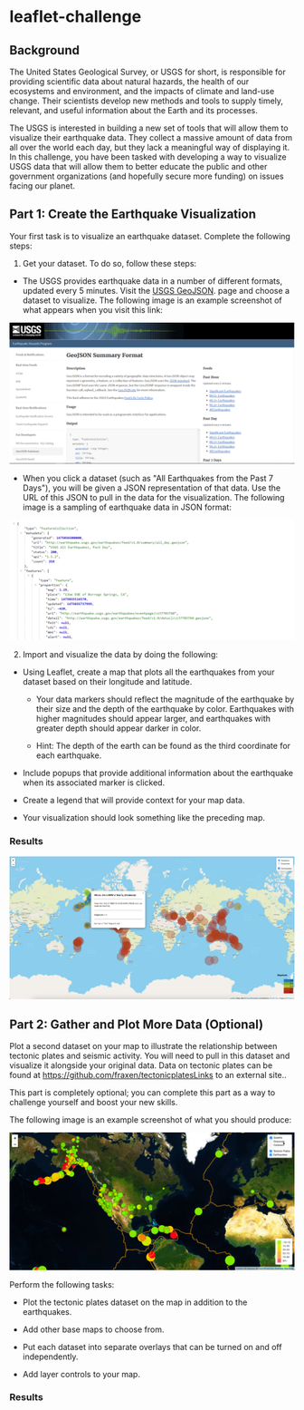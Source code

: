 # leaflet-challenge

## Background

The United States Geological Survey, or USGS for short, is responsible for providing scientific data about natural hazards, the health of our ecosystems and environment, and the impacts of climate and land-use change. Their scientists develop new methods and tools to supply timely, relevant, and useful information about the Earth and its processes.

The USGS is interested in building a new set of tools that will allow them to visualize their earthquake data. They collect a massive amount of data from all over the world each day, but they lack a meaningful way of displaying it. In this challenge, you have been tasked with developing a way to visualize USGS data that will allow them to better educate the public and other government organizations (and hopefully secure more funding) on issues facing our planet.

## Part 1: Create the Earthquake Visualization

Your first task is to visualize an earthquake dataset. Complete the following steps:

1. Get your dataset. To do so, follow these steps:

* The USGS provides earthquake data in a number of different formats, updated every 5 minutes. Visit the [USGS GeoJSON](https://earthquake.usgs.gov/earthquakes/feed/v1.0/geojson.php). page and choose a dataset to visualize. The following image is an example screenshot of what appears when you visit this link:

![USGS Data](./Images/Data.png)

* When you click a dataset (such as "All Earthquakes from the Past 7 Days"), you will be given a JSON representation of that data. Use the URL of this JSON to pull in the data for the visualization. The following image is a sampling of earthquake data in JSON format:

![USGS Data](./Images/JSON.png)

2. Import and visualize the data by doing the following:

* Using Leaflet, create a map that plots all the earthquakes from your dataset based on their longitude and latitude.

    * Your data markers should reflect the magnitude of the earthquake by their size and the depth of the earthquake by color. Earthquakes with higher magnitudes should appear larger, and earthquakes with greater depth should appear darker in color.

    * Hint: The depth of the earth can be found as the third coordinate for each earthquake.

* Include popups that provide additional information about the earthquake when its associated marker is clicked.

* Create a legend that will provide context for your map data.

* Your visualization should look something like the preceding map.

### Results

![My Map](./Images/my_map.png)

## Part 2: Gather and Plot More Data (Optional)

Plot a second dataset on your map to illustrate the relationship between tectonic plates and seismic activity. You will need to pull in this dataset and visualize it alongside your original data. Data on tectonic plates can be found at https://github.com/fraxen/tectonicplatesLinks to an external site..

This part is completely optional; you can complete this part as a way to challenge yourself and boost your new skills.

The following image is an example screenshot of what you should produce:

![Advanced](./Images/Advanced.png)

Perform the following tasks:

* Plot the tectonic plates dataset on the map in addition to the earthquakes.

* Add other base maps to choose from.

* Put each dataset into separate overlays that can be turned on and off independently.

* Add layer controls to your map.

### Results 

